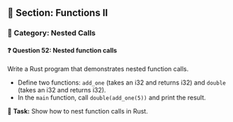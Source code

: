 ## 📘 Section: Functions II  
### 🔹 Category: Nested Calls  
#### ❓ Question 52: Nested function calls

Write a Rust program that demonstrates nested function calls.

- Define two functions: `add_one` (takes an i32 and returns i32) and `double` (takes an i32 and returns i32).
- In the `main` function, call `double(add_one(5))` and print the result.

🔧 **Task:** Show how to nest function calls in Rust.
